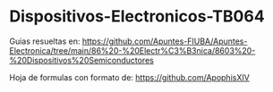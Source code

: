 # Dispositivos-Electronicos-TB064

Guias resueltas en: https://github.com/Apuntes-FIUBA/Apuntes-Electronica/tree/main/86%20-%20Electr%C3%B3nica/8603%20-%20Dispositivos%20Semiconductores

Hoja de formulas con formato de: https://github.com/ApophisXIV
